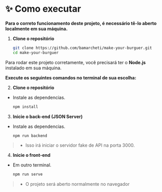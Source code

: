 # **✨ Como executar**

**Para o correto funcionamento deste projeto, é necessário tê-lo aberto localmente em sua máquina.**

1. **Clone o repositório**
   ```bash
   git clone https://github.com/bamarcheti/make-your-burguer.git
   cd make-your-burguer
Para rodar este projeto corretamente, você precisará ter o **Node.js** instalado em sua máquina.

**Execute os seguintes comandos no terminal de sua escolha:**


2. **Clone o repositório**
 - Instale as dependencias.
   
   ```bash
   npm install

3. **Inicie o back-end (JSON Server)**
 - Instale as dependencias.
   
   ```bash
   npm run backend
> - Isso irá iniciar o servidor fake de API na porta 3000.

4. **Inicie o front-end**
 - Em outro terminal.
   
   ```bash
   npm run serve
> - O projeto será aberto normalmente no navegador